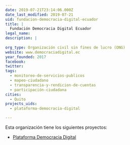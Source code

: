 ```yaml
---
date: 2019-07-21T23:14:06.000Z
date_last_modified: 2019-07-21
uid: fundacion-democracia-digital-ecuador
title: |
  Fundación Democracia Digital Ecuador
legal_name: 
description: |
  
org_type: Organización civil sin fines de lucro (ONG)
website: www.democraciadigital.ec
year_founded: 2017
facebook: 
twitter: 
tags:
  - monitoreo-de-servicios-publicos
  - mapeo-ciudadano
  - transparencia-y-rendicion-de-cuentas
  - participación-ciudadana
cities: 
  - Quito
projects_uids:
  - plataforma-democracia-digital

---
```


Esta organización tiene los siguientes proyectos:

- [Plataforma Democracia Digital](/proyectos/plataforma-democracia-digital)
